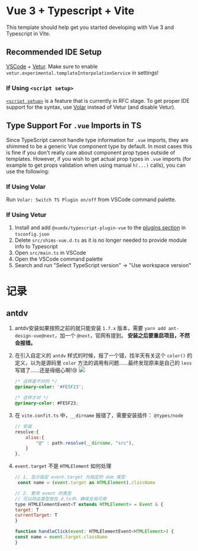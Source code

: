 # Vue 3 + Typescript + Vite

This template should help get you started developing with Vue 3 and Typescript in Vite.

## Recommended IDE Setup

[VSCode](https://code.visualstudio.com/) + [Vetur](https://marketplace.visualstudio.com/items?itemName=octref.vetur). Make sure to enable `vetur.experimental.templateInterpolationService` in settings!

### If Using `<script setup>`

[`<script setup>`](https://github.com/vuejs/rfcs/pull/227) is a feature that is currently in RFC stage. To get proper IDE support for the syntax, use [Volar](https://marketplace.visualstudio.com/items?itemName=johnsoncodehk.volar) instead of Vetur (and disable Vetur).

## Type Support For `.vue` Imports in TS

Since TypeScript cannot handle type information for `.vue` imports, they are shimmed to be a generic Vue component type by default. In most cases this is fine if you don't really care about component prop types outside of templates. However, if you wish to get actual prop types in `.vue` imports (for example to get props validation when using manual `h(...)` calls), you can use the following:

### If Using Volar

Run `Volar: Switch TS Plugin on/off` from VSCode command palette.

### If Using Vetur

1. Install and add `@vuedx/typescript-plugin-vue` to the [plugins section](https://www.typescriptlang.org/tsconfig#plugins) in `tsconfig.json`
2. Delete `src/shims-vue.d.ts` as it is no longer needed to provide module info to Typescript
3. Open `src/main.ts` in VSCode
4. Open the VSCode command palette
5. Search and run "Select TypeScript version" -> "Use workspace version"

# 记录
## antdv
1. antdv安装如果按照之前的就只能安装 `1.7.x` 版本，需要 `yarn add ant-design-vue@next`，加一个 `@next`，官网有提到。
**安装之后要重启项目，不然会报错。**

2. 在引入自定义的 `antdv` 样式的时候，报了一个错，找半天有关这个 `color()` 的定义，以为是源码里 `color` 方法的调用有问题……最终发现原来是自己的 `less` 写错了……还是得细心啊!😢
![](https://i.loli.net/2021/03/23/VMlHJIFTBLEkPfw.png)
    ```css
    /* 这样是不对的 */
    @primary-color: '#FE5F23';

    /* 这样才对 */
    @primary-color: #FE5F23;
    ```
3. 在 `vite.confit.ts` 中，`__dirname` 报错了，需要安装插件： `@types/node`
    ```js
    // 安装
    resolve:{
        alias:{
            "@" : path.resolve(__dirname, "src"),
        }
    },
    ```
4. `event.target` 不是 `HTMLElement` 如何处理
    ```js
    // 1. 显示指定 event.target 为指定的 dom 类型
     const name = (event.target as HTMLElement).className

    // 2. 更改 event 的类型
    // 可以将此类型放在.d.ts中。确保全局可用
    type HTMLElementEvent<T extends HTMLElement> = Event & {
    target: T
    currentTarget: T
    }

    function handleClick(event: HTMLElementEvent<HTMLElement>) {
    const name = event.target.className
    }
    ```


